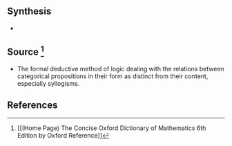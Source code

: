 ## Synthesis
- 
## Source [^1]
- The formal deductive method of logic dealing with the relations between categorical propositions in their form as distinct from their content, especially syllogisms.
## References

[^1]: [[(Home Page) The Concise Oxford Dictionary of Mathematics 6th Edition by Oxford Reference]]